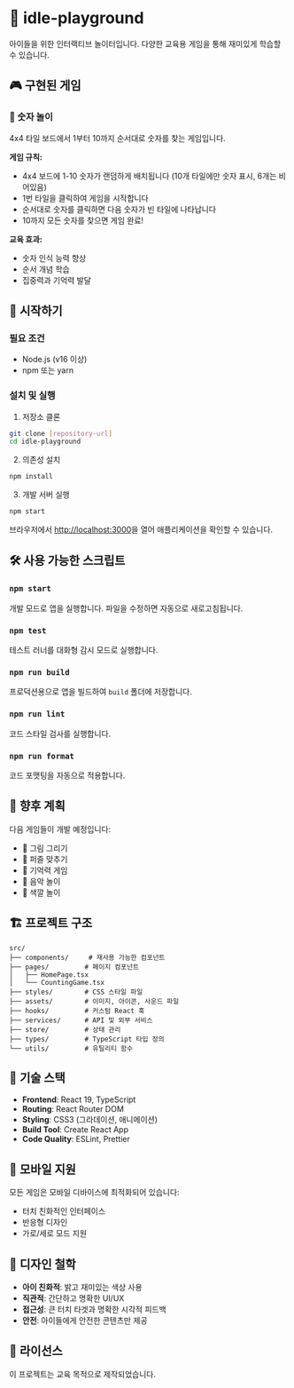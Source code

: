 # 🎨 idle-playground

아이들을 위한 인터랙티브 놀이터입니다. 다양한 교육용 게임을 통해 재미있게 학습할 수 있습니다.

## 🎮 구현된 게임

### 🔢 숫자 놀이
4x4 타일 보드에서 1부터 10까지 순서대로 숫자를 찾는 게임입니다.

**게임 규칙:**
- 4x4 보드에 1-10 숫자가 랜덤하게 배치됩니다 (10개 타일에만 숫자 표시, 6개는 비어있음)
- 1번 타일을 클릭하여 게임을 시작합니다
- 순서대로 숫자를 클릭하면 다음 숫자가 빈 타일에 나타납니다
- 10까지 모든 숫자를 찾으면 게임 완료!

**교육 효과:**
- 숫자 인식 능력 향상
- 순서 개념 학습
- 집중력과 기억력 발달

## 🚀 시작하기

### 필요 조건
- Node.js (v16 이상)
- npm 또는 yarn

### 설치 및 실행

1. 저장소 클론
```bash
git clone [repository-url]
cd idle-playground
```

2. 의존성 설치
```bash
npm install
```

3. 개발 서버 실행
```bash
npm start
```

브라우저에서 [http://localhost:3000](http://localhost:3000)을 열어 애플리케이션을 확인할 수 있습니다.

## 🛠️ 사용 가능한 스크립트

### `npm start`
개발 모드로 앱을 실행합니다. 파일을 수정하면 자동으로 새로고침됩니다.

### `npm test`
테스트 러너를 대화형 감시 모드로 실행합니다.

### `npm run build`
프로덕션용으로 앱을 빌드하여 `build` 폴더에 저장합니다.

### `npm run lint`
코드 스타일 검사를 실행합니다.

### `npm run format`
코드 포맷팅을 자동으로 적용합니다.

## 🎯 향후 계획

다음 게임들이 개발 예정입니다:
- 🎨 그림 그리기
- 🧩 퍼즐 맞추기  
- 🧠 기억력 게임
- 🎵 음악 놀이
- 🌈 색깔 놀이

## 🏗️ 프로젝트 구조

```
src/
├── components/     # 재사용 가능한 컴포넌트
├── pages/         # 페이지 컴포넌트
│   ├── HomePage.tsx
│   └── CountingGame.tsx
├── styles/        # CSS 스타일 파일
├── assets/        # 이미지, 아이콘, 사운드 파일
├── hooks/         # 커스텀 React 훅
├── services/      # API 및 외부 서비스
├── store/         # 상태 관리
├── types/         # TypeScript 타입 정의
└── utils/         # 유틸리티 함수
```

## 🔧 기술 스택

- **Frontend**: React 19, TypeScript
- **Routing**: React Router DOM
- **Styling**: CSS3 (그라데이션, 애니메이션)
- **Build Tool**: Create React App
- **Code Quality**: ESLint, Prettier

## 📱 모바일 지원

모든 게임은 모바일 디바이스에 최적화되어 있습니다:
- 터치 친화적인 인터페이스
- 반응형 디자인
- 가로/세로 모드 지원

## 🎨 디자인 철학

- **아이 친화적**: 밝고 재미있는 색상 사용
- **직관적**: 간단하고 명확한 UI/UX
- **접근성**: 큰 터치 타겟과 명확한 시각적 피드백
- **안전**: 아이들에게 안전한 콘텐츠만 제공

## 📄 라이선스

이 프로젝트는 교육 목적으로 제작되었습니다.
